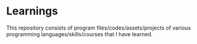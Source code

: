 # Learnings
This repository consists of program files/codes/assets/projects of various programming languages/skills/courses that I have learned.
